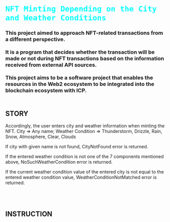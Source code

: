 <h1><code style="color : cyan">NFT Minting Depending on the City and Weather Conditions</code></h1>


<h3 tyle="color : cyan">This project aimed to approach NFT-related transactions from a different perspective. 
<br/>
<br/>
It is a program that decides whether the transaction will be made or not during NFT transactions based on the information received from external API sources.
<br/>
<br/>
This project aims to be a software project that enables the resources in the Web2 ecosystem to be integrated into the blockchain ecosystem with ICP.
<br/>
<br/>
</h3>


<h2>STORY</h2>

Accordingly, the user enters city and weather information when minting the NFT.
City => Any name;
Weather Condition =>
    Thunderstorm,
    Drizzle,
    Rain,
    Snow,
    Atmosphere,
    Clear,
    Clouds

If city with given name is not found, CityNotFound error is returned.

If the entered weather condition is not one of the 7 components mentioned above,  NoSuchWeatherCondition error is returned.

If the current weather condition value of the entered city is not equal to the entered weather condition value,  WeatherConditionNotMatched error is returned.

<br/>
<br/>
<h2>INSTRUCTION</h2>


